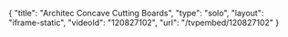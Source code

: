 {
    "title": "Architec Concave Cutting Boards",
    "type": "solo",
    "layout": "iframe-static",
    "videoId": "120827102",
    "url": "\/tvpembed\/120827102"
}